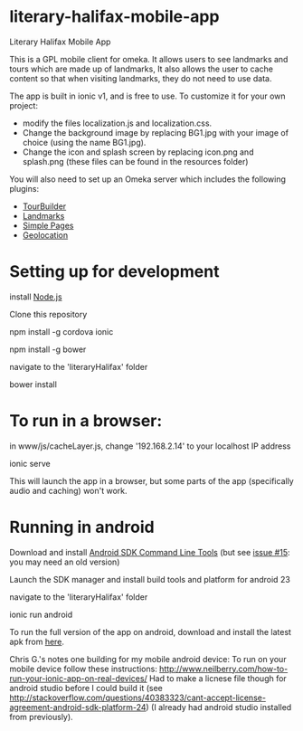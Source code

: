 # literary-halifax-mobile-app
Literary Halifax Mobile App

This is a GPL mobile client for omeka. It allows users to see landmarks and tours which are made up of landmarks, It also allows the user to cache content so that when visiting landmarks, they do not need to use data.

The app is built in ionic v1, and is free to use. To customize it for your own project:

* modify the files localization.js and localization.css.
* Change the background image by replacing BG1.jpg with your image of choice (using the name BG1.jpg). 
* Change the icon and splash screen by replacing icon.png and splash.png (these files can be found in the resources folder)

You will also need to set up an Omeka server which includes the following plugins:

* [TourBuilder](https://github.com/David-Owen-Walker/TourBuilder)
* [Landmarks](https://github.com/David-Owen-Walker/Landmarks)
* [Simple Pages](https://github.com/omeka/plugin-SimplePages)
* [Geolocation](https://github.com/omeka/plugin-Geolocation)

# Setting up for development

install [Node.js](https://nodejs.org/en/)

Clone this repository

npm install -g cordova ionic

npm install -g bower

navigate to the 'literaryHalifax' folder

bower install

# To run in a browser:

in www/js/cacheLayer.js, change '192.168.2.14' to your localhost IP address

ionic serve

This will launch the app in a browser, but some parts of the app (specifically audio and caching) won't work.

# Running in android

Download and install [Android SDK Command Line Tools](https://developer.android.com/studio/index.html#downloads) (but see [issue #15](https://github.com/katescarth/literary-halifax-mobile-app/issues/15): you may need an old version)

Launch the SDK manager and install build tools and platform for android 23

navigate to the 'literaryHalifax' folder

ionic run android

To run the full version of the app on android, download and install the latest apk from [here](https://www.dropbox.com/sh/an112jsdms3pnfd/AACK8klx-eQ-c4R47w_VM6qpa?dl=0). 

Chris G.'s notes one building for my mobile android device:
To run on your mobile device follow these instructions: http://www.neilberry.com/how-to-run-your-ionic-app-on-real-devices/
Had to make a licnese file though for android studio before I could build it (see http://stackoverflow.com/questions/40383323/cant-accept-license-agreement-android-sdk-platform-24) (I already had android studio installed from previously).
